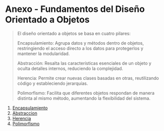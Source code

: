# Anexo - Fundamentos del Diseño Orientado a Objetos
>El diseño orientado a objetos se basa en cuatro pilares:
>
>Encapsulamiento: Agrupa datos y métodos dentro de objetos, restringiendo el acceso directo a los datos para protegerlos y mantener la modularidad.
>
>Abstracción: Resalta las características esenciales de un objeto y oculta detalles internos, reduciendo la complejidad.
>
>Herencia: Permite crear nuevas clases basadas en otras, reutilizando código y estableciendo jerarquías.
>
>Polimorfismo: Facilita que diferentes objetos respondan de manera distinta al mismo método, aumentando la flexibilidad del sistema.

1. [Encapsulamiento]()
2. [Abstraccion]()
3. [Herencia]()
4. [Polimorfismo]()
